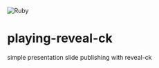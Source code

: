 ![Ruby](https://github.com/take4mats/playing-reveal-ck/workflows/Ruby/badge.svg?branch=master)

# playing-reveal-ck
simple presentation slide publishing with reveal-ck
